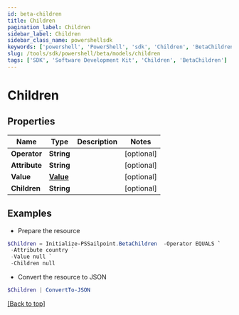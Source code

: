 ```yaml
---
id: beta-children
title: Children
pagination_label: Children
sidebar_label: Children
sidebar_class_name: powershellsdk
keywords: ['powershell', 'PowerShell', 'sdk', 'Children', 'BetaChildren'] 
slug: /tools/sdk/powershell/beta/models/children
tags: ['SDK', 'Software Development Kit', 'Children', 'BetaChildren']
---
```



# Children

## Properties

Name | Type | Description | Notes
------------ | ------------- | ------------- | -------------
**Operator** | **String** |  | [optional] 
**Attribute** | **String** |  | [optional] 
**Value** | [**Value**](value) |  | [optional] 
**Children** | **String** |  | [optional] 

## Examples

- Prepare the resource
```powershell
$Children = Initialize-PSSailpoint.BetaChildren  -Operator EQUALS `
 -Attribute country `
 -Value null `
 -Children null
```

- Convert the resource to JSON
```powershell
$Children | ConvertTo-JSON
```


[[Back to top]](#) 

